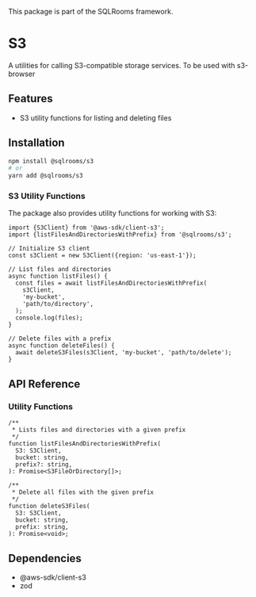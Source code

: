 This package is part of the SQLRooms framework.

# S3

A utilities for calling S3-compatible storage services. To be used with s3-browser

## Features

- S3 utility functions for listing and deleting files

## Installation

```bash
npm install @sqlrooms/s3
# or
yarn add @sqlrooms/s3
```

### S3 Utility Functions

The package also provides utility functions for working with S3:

```tsx
import {S3Client} from '@aws-sdk/client-s3';
import {listFilesAndDirectoriesWithPrefix} from '@sqlrooms/s3';

// Initialize S3 client
const s3Client = new S3Client({region: 'us-east-1'});

// List files and directories
async function listFiles() {
  const files = await listFilesAndDirectoriesWithPrefix(
    s3Client,
    'my-bucket',
    'path/to/directory',
  );
  console.log(files);
}

// Delete files with a prefix
async function deleteFiles() {
  await deleteS3Files(s3Client, 'my-bucket', 'path/to/delete');
}
```

## API Reference

### Utility Functions

```tsx
/**
 * Lists files and directories with a given prefix
 */
function listFilesAndDirectoriesWithPrefix(
  S3: S3Client,
  bucket: string,
  prefix?: string,
): Promise<S3FileOrDirectory[]>;

/**
 * Delete all files with the given prefix
 */
function deleteS3Files(
  S3: S3Client,
  bucket: string,
  prefix: string,
): Promise<void>;
```

## Dependencies

- @aws-sdk/client-s3
- zod
